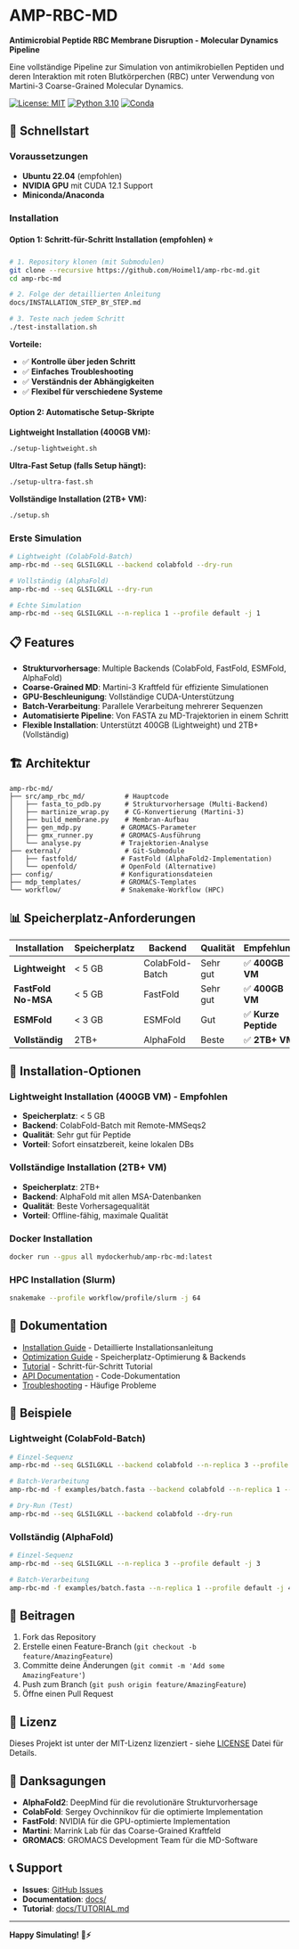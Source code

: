 # AMP-RBC-MD

**Antimicrobial Peptide RBC Membrane Disruption - Molecular Dynamics Pipeline**

Eine vollständige Pipeline zur Simulation von antimikrobiellen Peptiden und deren Interaktion mit roten Blutkörperchen (RBC) unter Verwendung von Martini-3 Coarse-Grained Molecular Dynamics.

[![License: MIT](https://img.shields.io/badge/License-MIT-yellow.svg)](https://opensource.org/licenses/MIT)
[![Python 3.10](https://img.shields.io/badge/python-3.10-blue.svg)](https://www.python.org/downloads/)
[![Conda](https://img.shields.io/badge/conda-✓-green.svg)](https://docs.conda.io/)

## 🚀 Schnellstart

### Voraussetzungen

- **Ubuntu 22.04** (empfohlen)
- **NVIDIA GPU** mit CUDA 12.1 Support
- **Miniconda/Anaconda**

### Installation

#### Option 1: Schritt-für-Schritt Installation (empfohlen) ⭐

```bash
# 1. Repository klonen (mit Submodulen)
git clone --recursive https://github.com/Hoimel1/amp-rbc-md.git
cd amp-rbc-md

# 2. Folge der detaillierten Anleitung
docs/INSTALLATION_STEP_BY_STEP.md

# 3. Teste nach jedem Schritt
./test-installation.sh
```

**Vorteile:**
- ✅ **Kontrolle über jeden Schritt**
- ✅ **Einfaches Troubleshooting**
- ✅ **Verständnis der Abhängigkeiten**
- ✅ **Flexibel für verschiedene Systeme**

#### Option 2: Automatische Setup-Skripte

**Lightweight Installation (400GB VM):**
```bash
./setup-lightweight.sh
```

**Ultra-Fast Setup (falls Setup hängt):**
```bash
./setup-ultra-fast.sh
```

**Vollständige Installation (2TB+ VM):**
```bash
./setup.sh
```

### Erste Simulation

```bash
# Lightweight (ColabFold-Batch)
amp-rbc-md --seq GLSILGKLL --backend colabfold --dry-run

# Vollständig (AlphaFold)
amp-rbc-md --seq GLSILGKLL --dry-run

# Echte Simulation
amp-rbc-md --seq GLSILGKLL --n-replica 1 --profile default -j 1
```

## 📋 Features

- **Strukturvorhersage**: Multiple Backends (ColabFold, FastFold, ESMFold, AlphaFold)
- **Coarse-Grained MD**: Martini-3 Kraftfeld für effiziente Simulationen
- **GPU-Beschleunigung**: Vollständige CUDA-Unterstützung
- **Batch-Verarbeitung**: Parallele Verarbeitung mehrerer Sequenzen
- **Automatisierte Pipeline**: Von FASTA zu MD-Trajektorien in einem Schritt
- **Flexible Installation**: Unterstützt 400GB (Lightweight) und 2TB+ (Vollständig)

## 🏗️ Architektur

```
amp-rbc-md/
├── src/amp_rbc_md/          # Hauptcode
│   ├── fasta_to_pdb.py      # Strukturvorhersage (Multi-Backend)
│   ├── martinize_wrap.py    # CG-Konvertierung (Martini-3)
│   ├── build_membrane.py    # Membran-Aufbau
│   ├── gen_mdp.py          # GROMACS-Parameter
│   ├── gmx_runner.py       # GROMACS-Ausführung
│   └── analyse.py          # Trajektorien-Analyse
├── external/                # Git-Submodule
│   ├── fastfold/           # FastFold (AlphaFold2-Implementation)
│   └── openfold/           # OpenFold (Alternative)
├── config/                 # Konfigurationsdateien
├── mdp_templates/          # GROMACS-Templates
└── workflow/               # Snakemake-Workflow (HPC)
```

## 📊 Speicherplatz-Anforderungen

| Installation | Speicherplatz | Backend | Qualität | Empfehlung |
|--------------|---------------|---------|----------|------------|
| **Lightweight** | < 5 GB | ColabFold-Batch | Sehr gut | ✅ **400GB VM** |
| **FastFold No-MSA** | < 5 GB | FastFold | Sehr gut | ✅ **400GB VM** |
| **ESMFold** | < 3 GB | ESMFold | Gut | ✅ **Kurze Peptide** |
| **Vollständig** | 2TB+ | AlphaFold | Beste | ✅ **2TB+ VM** |

## 🔧 Installation-Optionen

### Lightweight Installation (400GB VM) - Empfohlen
- **Speicherplatz**: < 5 GB
- **Backend**: ColabFold-Batch mit Remote-MMSeqs2
- **Qualität**: Sehr gut für Peptide
- **Vorteil**: Sofort einsatzbereit, keine lokalen DBs

### Vollständige Installation (2TB+ VM)
- **Speicherplatz**: 2TB+
- **Backend**: AlphaFold mit allen MSA-Datenbanken
- **Qualität**: Beste Vorhersagequalität
- **Vorteil**: Offline-fähig, maximale Qualität

### Docker Installation
```bash
docker run --gpus all mydockerhub/amp-rbc-md:latest
```

### HPC Installation (Slurm)
```bash
snakemake --profile workflow/profile/slurm -j 64
```

## 📖 Dokumentation

- [Installation Guide](docs/INSTALLATION.md) - Detaillierte Installationsanleitung
- [Optimization Guide](docs/OPTIMIZATION.md) - Speicherplatz-Optimierung & Backends
- [Tutorial](docs/TUTORIAL.md) - Schritt-für-Schritt Tutorial
- [API Documentation](docs/API.md) - Code-Dokumentation
- [Troubleshooting](docs/TROUBLESHOOTING.md) - Häufige Probleme

## 🎯 Beispiele

### Lightweight (ColabFold-Batch)
```bash
# Einzel-Sequenz
amp-rbc-md --seq GLSILGKLL --backend colabfold --n-replica 3 --profile default -j 3

# Batch-Verarbeitung
amp-rbc-md -f examples/batch.fasta --backend colabfold --n-replica 1 --profile default -j 4

# Dry-Run (Test)
amp-rbc-md --seq GLSILGKLL --backend colabfold --dry-run
```

### Vollständig (AlphaFold)
```bash
# Einzel-Sequenz
amp-rbc-md --seq GLSILGKLL --n-replica 3 --profile default -j 3

# Batch-Verarbeitung
amp-rbc-md -f examples/batch.fasta --n-replica 1 --profile default -j 4
```

## 🤝 Beitragen

1. Fork das Repository
2. Erstelle einen Feature-Branch (`git checkout -b feature/AmazingFeature`)
3. Committe deine Änderungen (`git commit -m 'Add some AmazingFeature'`)
4. Push zum Branch (`git push origin feature/AmazingFeature`)
5. Öffne einen Pull Request

## 📄 Lizenz

Dieses Projekt ist unter der MIT-Lizenz lizenziert - siehe [LICENSE](LICENSE) Datei für Details.

## 🙏 Danksagungen

- **AlphaFold2**: DeepMind für die revolutionäre Strukturvorhersage
- **ColabFold**: Sergey Ovchinnikov für die optimierte Implementation
- **FastFold**: NVIDIA für die GPU-optimierte Implementation
- **Martini**: Marrink Lab für das Coarse-Grained Kraftfeld
- **GROMACS**: GROMACS Development Team für die MD-Software

## 📞 Support

- **Issues**: [GitHub Issues](https://github.com/Hoimel1/amp-rbc-md/issues)
- **Documentation**: [docs/](docs/)
- **Tutorial**: [docs/TUTORIAL.md](docs/TUTORIAL.md)

---

**Happy Simulating! 🧬⚡**
